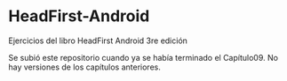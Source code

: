 # HeadFirst-Android
Ejercicios del libro HeadFirst Android 3re edición

Se subió este repositorio cuando ya se había terminado el Capítulo09. No hay versiones de los capítulos anteriores.  
